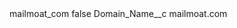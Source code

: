 <?xml version="1.0" encoding="UTF-8"?>
<CustomMetadata xmlns="http://soap.sforce.com/2006/04/metadata" xmlns:xsi="http://www.w3.org/2001/XMLSchema-instance" xmlns:xsd="http://www.w3.org/2001/XMLSchema">
    <label>mailmoat_com</label>
    <protected>false</protected>
    <values>
        <field>Domain_Name__c</field>
        <value xsi:type="xsd:string">mailmoat.com</value>
    </values>
</CustomMetadata>
